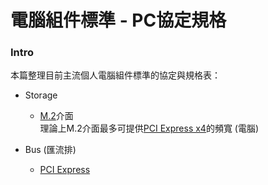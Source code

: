 # 電腦組件標準 - PC協定規格

### Intro

本篇整理目前主流個人電腦組件標準的協定與規格表：

- Storage
  - [M.2](https://zh.wikipedia.org/zh-tw/M.2)介面  
    理論上M.2介面最多可提供[PCI Express x4](https://zh.wikipedia.org/zh-tw/PCI_Express#%E5%8E%86%E5%8F%B2)的頻寬 (電腦)

- Bus (匯流排)
  - [PCI Express](https://zh.wikipedia.org/zh-tw/PCI_Express)
